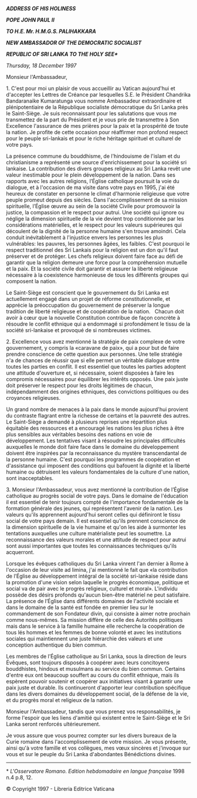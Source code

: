 ***ADDRESS OF HIS HOLINESS***

***POPE JOHN PAUL II***

***TO H.E. Mr. H.M.G.S. PALIHAKKARA***

***NEW AMBASSADOR OF THE DEMOCRATIC SOCIALIST***

***REPUBLIC OF SRI LANKA TO THE HOLY SEE\****

*Thursday, 18 December 1997*

Monsieur l'Ambassadeur,

1\. C'est pour moi un plaisir de vous accueillir au Vatican aujourd'hui et d'accepter les Lettres de Créance par lesquelles S.E. le Président Chandrika Bandaranaike Kumaratunga vous nomme Ambassadeur extraordinaire et plénipotentiaire de la République socialiste démocratique du Sri Lanka près le Saint-Siège. Je suis reconnaissant pour les salutations que vous me transmettez de la part du Président et je vous prie de transmettre à Son Excellence l'assurance de mes prières pour la paix et la prospérité de toute la nation. Je profite de cette occasion pour réaffirmer mon profond respect pour le peuple sri-lankais et pour le riche héritage spirituel et culturel de votre pays.

La présence commune du bouddhisme, de l'hindouisme de l'islam et du christianisme a représenté une source d'enrichissement pour la société sri lankaise. La contribution des divers groupes religieux au Sri Lanka revêt une valeur inestimable pour le plein développement de la nation. Dans ses rapports avec les autres religions, l’Église catholique poursuit la voie du dialogue, et à l'occasion de ma visite dans votre pays en 1995, j'ai été heureux de constater en personne le climat d'harmonie religieuse que votre peuple promeut depuis des siècles. Dans l'accomplissement de sa mission spirituelle, l’Église œuvre au sein de la société Civile pour promouvoir la justice, la compassion et le respect pour autrui. Une société qui ignore ou néglige la dimension spirituelle de la vie devient trop conditionnée par les considérations matérielles, et le respect pour les valeurs supérieures qui découlent de la dignité de la personne humaine s'en trouve amoindri. Cela conduit inévitablement à l'injustice envers les personnes les plus vulnérables: les pauvres, les personnes âgées, les faibles. C'est pourquoi le respect traditionnel des Sri Lankais pour la religion est un don qu'il faut préserver et de protéger. Les chefs religieux doivent faire face au défi de garantir que la religion demeure une force pour la compréhension mutuelle et la paix. Et la société civile doit garantir et assurer la liberté religieuse nécessaire à la coexistence harmonieuse de tous les différents groupes qui composent la nation.

Le Saint-Siège est conscient que le gouvernement du Sri Lanka est actuellement engagé dans un projet de réforme constitutionnelle, et apprécie la préoccupation du gouvernement de préserver la longue tradition de liberté religieuse et de coopération de la nation.   Chacun doit avoir à cœur que la nouvelle Constitution contribue de façon concrète à résoudre le conflit ethnique qui a endommagé si profondément le tissu de la société sri-lankaise et provoqué de si nombreuses victimes.

2\. Excellence vous avez mentionné la stratégie de paix complexe de votre gouvernement, y compris la «caravane de paix», qui a pour but de faire prendre conscience de cette question aux personnes. Une telle stratégie n'a de chances de réussir que si elle permet un véritable dialogue entre toutes les parties en conflit. Il est essentiel que toutes les parties adoptent une attitude d'ouverture et, si nécessaire, soient disposées à faire les compromis nécessaires pour équilibrer les intérêts opposés. Une paix juste doit préserver le respect pour les droits légitimes de chacun, indépendamment des origines ethniques, des convictions politiques ou des croyances religieuses.

Un grand nombre de menaces à la paix dans le monde aujourd'hui provient du contraste flagrant entre la richesse de certains et la pauvreté des autres. Le Saint-Siège a demandé à plusieurs reprises une répartition plus équitable des ressources et a encouragé les nations les plus riches à être plus sensibles aux véritables besoins des nations en voie de développement. Les tentatives visant à résoudre les principales difficultés auxquelles le monde doit faire face dans le domaine du développement doivent être inspirées par la reconnaissance du mystère transcendantal de la personne humaine. C'est pourquoi les programmes de coopération et d'assistance qui imposent des conditions qui bafouent la dignité et la liberté humaine ou détruisent les valeurs fondamentales de la culture d'une nation, sont inacceptables.

3\. Monsieur l'Ambassadeur, vous avez mentionné la contribution de l’Église catholique au progrès social de votre pays. Dans le domaine de l'éducation il est essentiel de tenir toujours compté de l'importance fondamentale de la formation générale des jeunes, qui représentent l'avenir de la nation. Les valeurs qu'ils apprennent aujourd'hui seront celles qui définiront le tissu social de votre pays demain. Il est essentiel qu'ils prennent conscience de la dimension spirituelle de la vie humaine et qu'on les aide à surmonter les tentations auxquelles une culture matérialiste peut les soumettre. La reconnaissance des valeurs morales et une attitude de respect pour autrui sont aussi importantes que toutes les connaissances techniques qu'ils acquerront.

Lorsque les évêques catholiques du Sri Lanka vinrent l'an dernier à Rome à l'occasion de leur visite ad limina, j'ai mentionné le fait que «la contribution de l’Église au développement intégral de la société sri-lankaise réside dans la promotion d'une vision selon laquelle le progrès économique, politique et social va de pair avec le progrès religieux, culturel et moral». L'individu possède des désirs profonds qu'aucun bien-être matériel ne peut satisfaire. La présence de l’Église dans différents domaines de l'activité sociale et dans le domaine de la santé est fondée en premier lieu sur le commandement de son Fondateur divin, qui consiste à aimer notre prochain comme nous-mêmes. Sa mission diffère de celle des Autorités politiques mais dans le service à la famille humaine elle recherche la coopération de tous lés hommes et les femmes de bonne volonté et avec les institutions sociales qui maintiennent une juste hiérarchie des valeurs et une conception authentique du bien commun.

Les membres de l’Église catholique au Sri Lanka, sous la direction de leurs Évêques, sont toujours disposés à coopérer avec leurs concitoyens bouddhistes, hindous et musulmans au service du bien commun. Certains d'entre eux ont beaucoup souffert au cours du conflit ethnique, mais ils espèrent pouvoir soutenir et coopérer aux initiatives visant à garantir une paix juste et durable. Ils continueront d'apporter leur contribution spécifique dans les divers domaines du développement social, de la défense de la vie, et du progrès moral et religieux de la nation.

Monsieur l'Ambassadeur, tandis que vous prenez vos responsabilités, je forme l'espoir que les liens d'amitié qui existent entre le Saint-Siège et le Sri Lanka seront renforcés ultérieurement.

Je vous assure que vous pourrez compter sur les divers bureaux de la Curie romaine dans l'accomplissement de votre mission. Je vous présente, ainsi qu'à votre famille et vos collègues, mes vœux sincères et j'invoque sur vous et sur le peuple du Sri Lanka d'abondantes Bénédictions divines.

* * *

\*
*L'Osservatore Romano. Edition hebdomadaire en langue française* 1998 n.4 p.8, 12.

© Copyright 1997 - Libreria Editrice Vaticana